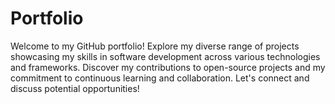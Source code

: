 # Portfolio
Welcome to my GitHub portfolio! Explore my diverse range of projects showcasing my skills in software development across various technologies and frameworks. Discover my contributions to open-source projects and my commitment to continuous learning and collaboration. Let's connect and discuss potential opportunities!
